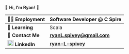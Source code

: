 🐒 **Hi, I'm Ryan!** 🐒

|🧑‍💻 Employment|Software Developer @ C Spire |
|-----------------|--|
|**📖 Learning**| Scala |
|**📩 Contact Me**|**ryanL.spivey@gmail.com**  |
|**<img src="https://cdn.worldvectorlogo.com/logos/linkedin-icon-2.svg" alt="drawing" width="20"/> LinkedIn**|**[ryan-L-spivey](https://www.linkedin.com/in/ryan-l-spivey/)**  |
